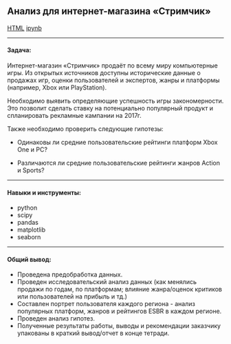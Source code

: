 ## Анализ для интернет-магазина «Стримчик» <br/>

[HTML](./DA_for_online_store.html)
[ipynb](./DA_for_online_store.ipynb)

***
#### Задача:

Интернет-магазин «Стримчик» продаёт по всему миру компьютерные игры. Из открытых источников доступны исторические данные о продажах игр, оценки пользователей и экспертов, жанры и платформы (например, Xbox или PlayStation).

Необходимо выявить определяющие успешность игры закономерности. Это позволит сделать ставку на потенциально популярный продукт и спланировать рекламные кампании на 2017г.

Также необходимо проверить следующие гипотезы:

* Одинаковы ли средние пользовательские рейтинги платформ Xbox One и PC?

* Различаются ли средние пользовательские рейтинги жанров Action и Sports?

***
#### Навыки и инструменты:

* python
* scipy
* pandas
* matplotlib
* seaborn

***
#### Общий вывод:
* Проведена предобработка данных.
* Проведен исследовательский анализ данных (как менялись продажи по годам, по платформам; влияние жанра/оценок критиков или пользователей на прибыль и тд.)
* Составлен портрет пользователя каждого региона - анализ популярных платформ, жанров и рейтингов ESBR в каждом регионе.
* Проведен анализ гипотез.
* Полученные результаты работы, выводы и рекомендации заказчику упакованы в краткий вывод/отчет в конце тетради.
